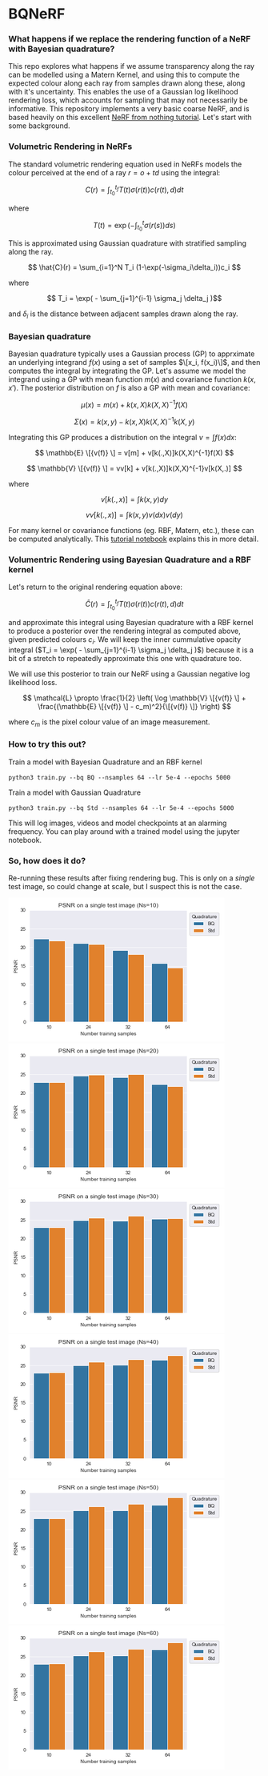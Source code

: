 # BQNeRF

### What happens if we replace the rendering function of a NeRF with Bayesian quadrature?


This repo explores what happens if we assume transparency along the ray can be modelled using a Matern Kernel, and using this to compute the expected colour along each ray from samples drawn along these, along with it's uncertainty. This enables the use of a Gaussian log likelihood rendering loss, which accounts for sampling that may not necessarily be informative. This repository implements a very basic coarse NeRF, and is based heavily on this excellent [NeRF from nothing tutorial](https://towardsdatascience.com/its-nerf-from-nothing-build-a-vanilla-nerf-with-pytorch-7846e4c45666). Let's start with some background.

### Volumetric Rendering in NeRFs

The standard volumetric rendering equation used in NeRFs models the colour perceived at the end of a ray $r=o+td$ using the integral:

$$ C(r) = \int_{t_0}^{t_f} T(t) \sigma(r(t)) c(r(t),d) dt $$

where

$$ T(t) = \exp \left(-\int_{t_0}^{t} \sigma(r(s)) ds\right) $$

This is approximated using Gaussian quadrature with stratified sampling along the ray.

$$ \hat{C}(r) = \sum_{i=1}^N T_i (1-\exp(-\sigma_i\delta_i))c_i $$

where

$$ T_i = \exp( - \sum_{j=1}^{i-1} \sigma_j \delta_j )$$ 

and $\delta_i$ is the distance between adjacent samples drawn along the ray.

### Bayesian quadrature

Bayesian quadrature typically uses a Gaussian process (GP) to apprximate an underlying integrand $f(x)$ using a set of samples $\[x_i, f(x_i)\]$, and then computes the integral by integrating the GP. Let's assume we model the integrand using a GP with mean function $m(x)$ and covariance function $k(x,x')$. The posterior distribution on $f$ is also a GP with mean and covariance:

$$ \mu(x) = m(x) + k(x,X)k(X,X)^{-1}f(X) $$

$$ \Sigma(x) = k(x,y) - k(x,X)k(X,X)^{-1}k(X,y) $$ 

Integrating this GP produces a distribution on the integral $v = \int f(x) dx$:

$$ \mathbb{E} \[{v(f)} \] = v[m] + v[k(.,X)]k(X,X)^{-1}f(X) $$

$$ \mathbb{V} \[{v(f)} \] = vv[k] + v[k(.,X)]k(X,X)^{-1}v[k(X,.)] $$

where

$$ v[k(.,x)] = \int k(x,y) dy $$

$$ vv[k(.,x)] = \int k(x,y)v(dx)v(dy) $$

For many kernel or covariance functions (eg. RBF, Matern, etc.), these can be computed analytically. This [tutorial notebook](tutorial/Intro%20to%20Bayesian%20quadrature.ipynb) explains this in more detail.

### Volumentric Rendering using Bayesian Quadrature and a RBF kernel

Let's return to the original rendering equation above:

$$ \hat{C}(r) = \int_{t_0}^{t_f} T(t) \sigma(r(t)) c(r(t),d) dt $$

and approximate this integral using Bayesian quadrature with a RBF kernel to produce a posterior over the rendering integral as computed above, given predicted colours $c_i$. We will keep the inner cummulative opacity integral ($T_i = \exp( - \sum_{j=1}^{i-1} \sigma_j \delta_j )$) because it is a bit of a stretch to repeatedly approximate this one with quadrature too. 

We will use this posterior to train our NeRF using a Gaussian negative log likelihood loss.

$$ \mathcal{L}  \propto \frac{1}{2} \left( \log \mathbb{V} \[{v(f)} \] + \frac{(\mathbb{E} \[{v(f)} \] - c_m)^2}{\[{v(f)} \]} \right) $$

where $c_m$ is the pixel colour value of an image measurement.


### How to try this out?

Train a model with Bayesian Quadrature and an RBF kernel
```
python3 train.py --bq BQ --nsamples 64 --lr 5e-4 --epochs 5000
```
Train a model with Gaussian Quadrature
```
python3 train.py --bq Std --nsamples 64 --lr 5e-4 --epochs 5000
```

This will log images, videos and model checkpoints at an alarming frequency. You can play around with a trained model using the jupyter notebook.

### So, how does it do?

Re-running these results after fixing rendering bug. This is only on a *single* test image, so could change at scale, but I suspect this is not the case. 


![10 samples](/figs/Ns_10.png)![20 samples](./figs/Ns_20.png)
![30 samples](/figs/Ns_30.png)![40 samples](./figs/Ns_40.png)
![50 samples ](/figs/Ns_50.png)![60 samples](./figs/Ns_60.png)



